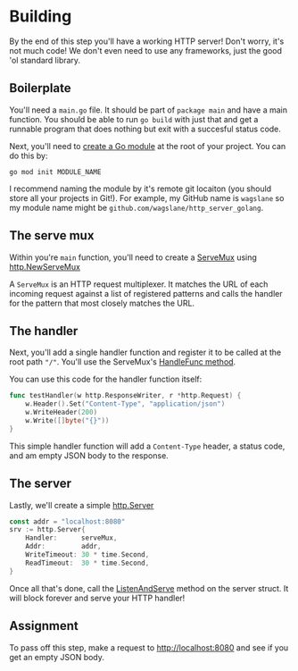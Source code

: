 # Building

By the end of this step you'll have a working HTTP server! Don't worry, it's not much code! We don't even need to use any frameworks, just the good 'ol standard library.

## Boilerplate

You'll need a `main.go` file. It should be part of `package main` and have a main function. You should be able to run `go build` with just that and get a runnable program that does nothing but exit with a succesful status code.

Next, you'll need to [create a Go module](https://golang.org/doc/tutorial/create-module) at the root of your project. You can do this by:

`go mod init MODULE_NAME`

I recommend naming the module by it's remote git locaiton (you should store all your projects in Git!). For example, my GitHub name is `wagslane` so my module name might be `github.com/wagslane/http_server_golang`.

## The serve mux

Within you're `main` function, you'll need to create a [ServeMux](https://pkg.go.dev/net/http#ServeMux) using [http.NewServeMux](https://pkg.go.dev/net/http#NewServeMux)

A `ServeMux` is an HTTP request multiplexer. It matches the URL of each incoming request against a list of registered patterns and calls the handler for the pattern that most closely matches the URL.

## The handler

Next, you'll add a single handler function and register it to be called at the root path `"/"`. You'll use the ServeMux's [HandleFunc method](https://pkg.go.dev/net/http#ServeMux.HandleFunc).

You can use this code for the handler function itself:

```go
func testHandler(w http.ResponseWriter, r *http.Request) {
	w.Header().Set("Content-Type", "application/json")
	w.WriteHeader(200)
	w.Write([]byte("{}"))
}
```

This simple handler function will add a `Content-Type` header, a status code, and am empty JSON body to the response.

## The server

Lastly, we'll create a simple [http.Server](https://pkg.go.dev/net/http#Server)

```go
const addr = "localhost:8080"
srv := http.Server{
    Handler:      serveMux,
    Addr:         addr,
    WriteTimeout: 30 * time.Second,
    ReadTimeout:  30 * time.Second,
}
```

Once all that's done, call the [ListenAndServe](https://pkg.go.dev/net/http#Server.ListenAndServe) method on the server struct. It will block forever and serve your HTTP handler!

## Assignment

To pass off this step, make a request to [http://localhost:8080](http://localhost:8080) and see if you get an empty JSON body.
